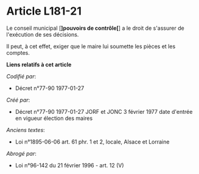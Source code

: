 # Article L181-21

Le conseil municipal [**]pouvoirs de contrôle[**] a le droit de s'assurer de l'exécution de ses décisions. 

Il peut, à cet effet, exiger que le maire lui soumette les pièces et les comptes.

**Liens relatifs à cet article**

_Codifié par_:

  - Décret n°77-90 1977-01-27

_Créé par_:

  - Décret n°77-90 1977-01-27 JORF et JONC 3 février 1977 date d'entrée en vigueur élection des maires

_Anciens textes_:

  - Loi n°1895-06-06 art. 61 phr. 1 et 2, locale, Alsace et Lorraine

_Abrogé par_:

  - Loi n°96-142 du 21 février 1996 - art. 12 (V)
